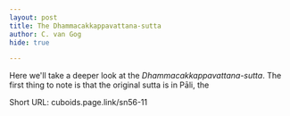 ```yaml
---
layout: post
title: The Dhammacakkappavattana-sutta
author: C. van Gog
hide: true

---
```


Here we'll take a deeper look at the *Dhammacakkappavattana-sutta*. The first thing to note is that the original sutta is in Pāli, the 

Short URL: cuboids.page.link/sn56-11
<!--stackedit_data:
eyJoaXN0b3J5IjpbLTE2MTYyMjU2ODcsMTkxNDk1NzMzOF19
-->